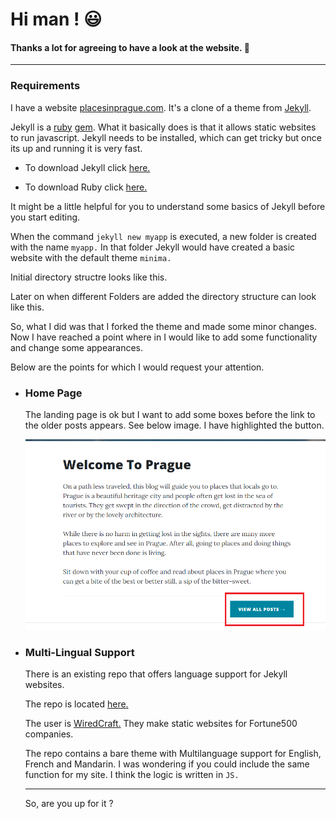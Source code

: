 
# Hi man ! :smiley:

#### Thanks a lot for agreeing to have a look at the website. :pray:

---

### Requirements

I have a website [placesinprague.com](https://placesinprague.com). It's a clone of a  theme from [Jekyll]().


Jekyll is a [ruby]() [gem](). What it basically does is that it allows static websites to run javascript.
Jekyll needs to be installed, which can get tricky but once its up and running it is very fast. 

- To download Jekyll click [here.]() 
    
-  To download Ruby click [here.]()


It might be a little helpful for you to understand some basics of Jekyll before you start editing.

When the command `jekyll new myapp` is executed, a new folder is created with the name `myapp.`
In that folder Jekyll would have created a basic website with the default theme `minima.`

Initial directory structre looks like this.





Later on when different Folders are added the directory structure can look like this. 





So, what I did was that I forked the theme and made some minor changes. Now I have reached a point where in 
I would like to add some functionality and change some appearances. 

Below are the points for which I would request your attention.

* ### Home Page
  
  The landing page is ok but I want to add some boxes before  the link to the older posts appears.
  See below image. I have highlighted the button.
  
  ![Home_Page](/home_page.PNG)
  



* ### Multi-Lingual Support

  There is an existing repo that offers language support for Jekyll websites. 
  
  The repo is located [here.](https://github.com/Wiredcraft/jekyll-basics)
  
  The user is [WiredCraft.](https://wiredcraft.com/) They make static websites for Fortune500 companies.
  
  The repo contains a bare theme  with Multilanguage support for English, French and Mandarin. I was wondering
  if you could include the same function for my site. I think the logic is written in `JS.`
  
  
  
  
  ---
  
  
  
  So, are you up for it ? 
  
